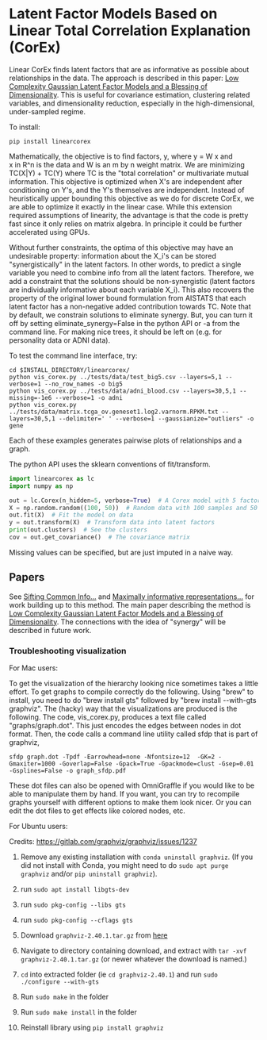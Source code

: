 # Latent Factor Models Based on Linear Total Correlation Explanation (CorEx)

Linear CorEx finds latent factors that are as informative as possible about relationships in the data. 
The approach is described in this paper:
[Low Complexity Gaussian Latent Factor Models and a Blessing of Dimensionality](https://arxiv.org/abs/1706.03353).
This is useful for covariance estimation, clustering related variables, and dimensionality reduction, especially 
in the high-dimensional, under-sampled regime. 

To install:
```
pip install linearcorex
```

Mathematically, the objective is to find factors, y, where y = W x and  
x in R^n is the data and W is an m by n weight matrix. 
We are minimizing TC(X|Y) + TC(Y) where TC is the "total correlation" or multivariate mutual information. This objective
is optimized when X's are independent after conditioning on Y's, and the Y's themselves are independent. 
Instead of heuristically upper bounding this objective as we do for discrete CorEx, 
we are able to optimize it exactly in the linear case. 
While this extension required assumptions of linearity, the 
advantage is that the code is pretty fast since it only relies on matrix algebra. In principle it could be 
further accelerated using GPUs. 


Without further constraints, the optima of this objective 
may have an undesirable property: information about the X_i's can be stored "synergistically" in the latent factors. 
In other words, to predict a single variable you need to combine info from all the latent factors. Therefore, we 
add a constraint that the solutions should be non-synergistic (latent factors are individually informative about each variable X_i). 
This also recovers the property of the original lower bound formulation from AISTATS that each latent factor
has a non-negative added contribution towards TC.
Note that by default, we constrain solutions to eliminate synergy. 
But, you can turn it off by setting eliminate_synergy=False in the python API or -a from the command line. 
For making nice trees, it should be left on (e.g. for personality data or ADNI data). 

To test the command line interface, try:
```
cd $INSTALL_DIRECTORY/linearcorex/
python vis_corex.py ../tests/data/test_big5.csv --layers=5,1 --verbose=1 --no_row_names -o big5
python vis_corex.py ../tests/data/adni_blood.csv --layers=30,5,1 --missing=-1e6 --verbose=1 -o adni
python vis_corex.py ../tests/data/matrix.tcga_ov.geneset1.log2.varnorm.RPKM.txt --layers=30,5,1 --delimiter=' ' --verbose=1 --gaussianize="outliers" -o gene
```
Each of these examples generates pairwise plots of relationships and a graph. 

The python API uses the sklearn conventions of fit/transform.  
```python
import linearcorex as lc
import numpy as np

out = lc.Corex(n_hidden=5, verbose=True)  # A Corex model with 5 factors
X = np.random.random((100, 50))  # Random data with 100 samples and 50 variables
out.fit(X)  # Fit the model on data
y = out.transform(X)  # Transform data into latent factors
print(out.clusters)  # See the clusters
cov = out.get_covariance()  # The covariance matrix
```


Missing values can be specified, but are just imputed in a naive way. 

## Papers

See [Sifting Common Info...](https://arxiv.org/abs/1606.02307) and 
[Maximally informative representations...](https://arxiv.org/abs/1410.7404) for work building up to this method. 
The main paper describing the method is 
[Low Complexity Gaussian Latent Factor Models and a Blessing of Dimensionality](https://arxiv.org/abs/1706.03353).
The connections with the idea of "synergy" will be described in future work. 


### Troubleshooting visualization
For Mac users: 

To get the visualization of the hierarchy looking nice sometimes takes a little effort. To get graphs to compile correctly do the following. 
Using "brew" to install, you need to do "brew install gts" followed by "brew install --with-gts graphviz". 
The (hacky) way that the visualizations are produced is the following. The code, vis_corex.py, produces a text file called "graphs/graph.dot". This just encodes the edges between nodes in dot format. Then, the code calls a command line utility called sfdp that is part of graphviz, 

```
sfdp graph.dot -Tpdf -Earrowhead=none -Nfontsize=12  -GK=2 -Gmaxiter=1000 -Goverlap=False -Gpack=True -Gpackmode=clust -Gsep=0.01 -Gsplines=False -o graph_sfdp.pdf
```

These dot files can also be opened with OmniGraffle if you would like to be able to manipulate them by hand. 
If you want, you can try to recompile graphs yourself with different options to make them look nicer. Or you can edit the dot files to get effects like colored nodes, etc.

For Ubuntu users:

Credits: https://gitlab.com/graphviz/graphviz/issues/1237

1. Remove any existing installation with `conda uninstall graphviz`. (If you did not install with Conda, you might need to do `sudo apt purge graphviz` and/or `pip uninstall graphviz`).
    
2. run `sudo apt install libgts-dev`

3. run `sudo pkg-config --libs gts`
    
4. run `sudo pkg-config --cflags gts`

5. Download `graphviz-2.40.1.tar.gz` from [here](https://graphviz.gitlab.io/pub/graphviz/stable/SOURCES/graphviz.tar.gz)

6. Navigate to directory containing download, and extract with `tar -xvf graphviz-2.40.1.tar.gz` (or newer whatever the download is named.)

7. `cd` into extracted folder (ie `cd graphviz-2.40.1`) and run `sudo ./configure --with-gts`

8. Run `sudo make` in the folder

9. Run `sudo make install` in the folder

10. Reinstall library using `pip install graphviz`
    
 



